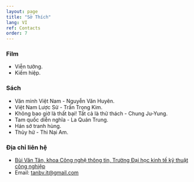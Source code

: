 ```yaml
---
layout: page
title: "Sở Thích"
lang: VI
ref: Contacts
order: 7
---
```

### Film
* Viễn tưởng.
* Kiếm hiệp.
### Sách
* Văn minh Việt Nam - Nguyễn Văn Huyên.
* Việt Nam Lược Sử - Trần Trọng Kim.
* Không bao giờ là thất bại! Tất cả là thử thách - Chung Ju-Yung.
* Tam quốc diễn nghĩa - La Quán Trung.
* Hán sở tranh hùng. 
* Thủy hử - Thi Nại Am.
### Địa chỉ liên hệ
* [Bùi Văn Tân, khoa Công nghệ thông tin, Trường Đại học kinh tế kỹ thuật công nghiệp](https://goo.gl/maps/P6Xx9UeHagcydkQw6)
* Email: tanbv.it@gmail.com


